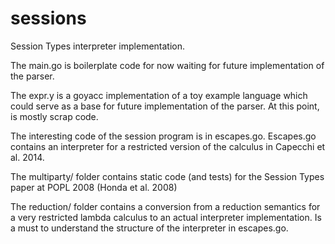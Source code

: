 # sessions
Session Types interpreter implementation.

The main.go is boilerplate code for now waiting for future implementation of the parser.

The expr.y is a goyacc implementation of a toy example language which could serve as a base for future implementation of the parser.  At this point, is mostly scrap code.

The interesting code of the session program is in escapes.go.
Escapes.go contains an interpreter for a restricted version of the calculus in Capecchi et al. 2014.

The multiparty/ folder contains static code (and tests) for the Session Types paper at POPL 2008 (Honda et al. 2008)

The reduction/ folder contains a conversion from a reduction semantics for a very restricted lambda calculus to an actual interpreter implementation.  Is a must to understand the structure of the interpreter in escapes.go.

